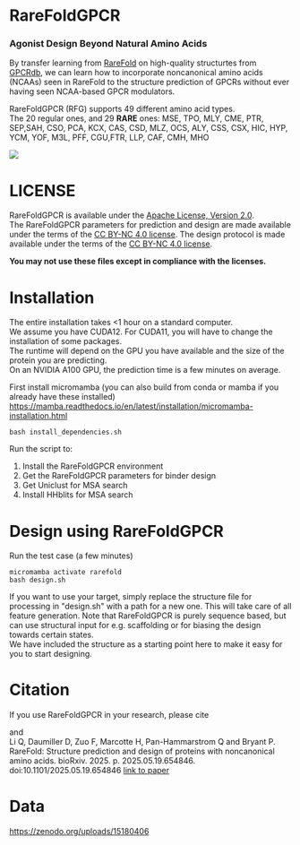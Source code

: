 # RareFoldGPCR
### Agonist Design Beyond Natural Amino Acids

By transfer learning from [RareFold](https://github.com/patrickbryant1/RareFold) on
high-quality structurtes from [GPCRdb](https://gpcrdb.org/), we can learn how to incorporate
noncanonical amino acids (NCAAs) seen in RareFold to the structure prediction of GPCRs without ever having
seen NCAA-based GPCR modulators.

RareFoldGPCR (RFG) supports 49 different amino acid types.\
The 20 regular ones, and 29 **RARE** ones:
MSE, TPO, MLY, CME, PTR, SEP,SAH, CSO, PCA, KCX, CAS, CSD, MLZ, OCS, ALY, CSS, CSX, HIC, HYP, YCM, YOF, M3L, PFF, CGU,FTR, LLP, CAF, CMH, MHO

<img src="./data/RFG.svg"/>

# LICENSE
RareFoldGPCR is available under the [Apache License, Version 2.0](http://www.apache.org/licenses/LICENSE-2.0).  \
The RareFoldGPCR parameters for prediction and design are made available under the terms of the [CC BY-NC 4.0 license](https://creativecommons.org/licenses/by-nc/4.0/).
The design protocol is made available under the terms of the [CC BY-NC 4.0 license](https://creativecommons.org/licenses/by-nc/4.0/).

**You may not use these files except in compliance with the licenses.**


# Installation
The entire installation takes <1 hour on a standard computer. \
We assume you have CUDA12. For CUDA11, you will have to change the installation of some packages. \
The runtime will depend on the GPU you have available and the size of the protein you are predicting. \
On an NVIDIA A100 GPU, the prediction time is a few minutes on average.

First install micromamba (you can also build from conda or mamba if you already have these installed)
https://mamba.readthedocs.io/en/latest/installation/micromamba-installation.html

```
bash install_dependencies.sh
```
Run the script to:
1. Install the RareFoldGPCR environment
2. Get the RareFoldGPCR parameters for binder design
3. Get Uniclust for MSA search
4. Install HHblits for MSA search


# Design using RareFoldGPCR
Run the test case (a few minutes)
```
micromamba activate rarefold
bash design.sh
```

If you want to use your target, simply replace the structure file for processing
in "design.sh" with a path for a new one. This will take care of all feature generation.
Note that RareFoldGPCR is purely sequence based, but can use structural input for e.g.
scaffolding or for biasing the design towards certain states. \
We have included the structure as a starting point here to make it easy for you to start designing.


# Citation
If you use RareFoldGPCR in your research, please cite


and \
Li Q, Daumiller D, Zuo F, Marcotte H, Pan-Hammarstrom Q and Bryant P. RareFold: Structure prediction and design of proteins with noncanonical amino acids. bioRxiv. 2025. p. 2025.05.19.654846. doi:10.1101/2025.05.19.654846
[link to paper](https://www.biorxiv.org/content/10.1101/2025.05.19.654846v2.full)

# Data
https://zenodo.org/uploads/15180406
